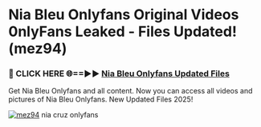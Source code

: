 # Nia Bleu Onlyfans Original Videos 0nlyFans Leaked - Files Updated! (mez94)

<h3>🔴 CLICK HERE 🌐==►► <a href="https://hideuri.com/03YgE1" rel="nofollow">Nia Bleu Onlyfans Updated Files</a></h3>

Get Nia Bleu Onlyfans and all content. Now you can access all videos and pictures of Nia Bleu Onlyfans. New Updated Files 2025!

[![mez94](https://i.imgur.com/NaUBvic.gif)](https://hideuri.com/03YgE1)
nia cruz onlyfans